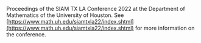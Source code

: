 Proceedings of the SIAM TX LA Conference 2022 at the Department of Mathematics of the University of Houston. See [https://www.math.uh.edu/siamtxla22/index.shtml](https://www.math.uh.edu/siamtxla22/index.shtml) for more information on the conference.
